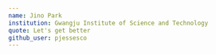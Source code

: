 ```yaml
---
name: Jino Park
institution: Gwangju Institute of Science and Technology
quote: Let's get better
github_user: pjessesco
---
```

